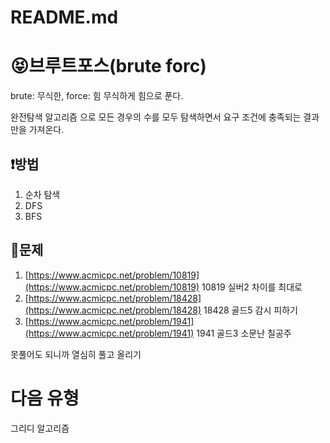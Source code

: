 # README.md

# 😝브루트포스(brute forc)

brute: 무식한, force: 힘 무식하게 힘으로 푼다.

완전탐색 알고리즘 으로 모든 경우의 수를 모두 탐색하면서 요구 조건에 충족되는 결과만을 가져온다.

## ❗방법

1. 순차 탐색
2. DFS
3. BFS

## 🙂문제

1. [https://www.acmicpc.net/problem/10819](https://www.acmicpc.net/problem/10819) 10819  실버2 차이를 최대로
2. [https://www.acmicpc.net/problem/18428](https://www.acmicpc.net/problem/18428) 18428  골드5 감시 피하기
3. [https://www.acmicpc.net/problem/1941](https://www.acmicpc.net/problem/1941)   1941   골드3 소문난 칠공주

못풀어도 되니까 열심히 풀고 올리기

# 다음 유형

그리디 알고리즘
